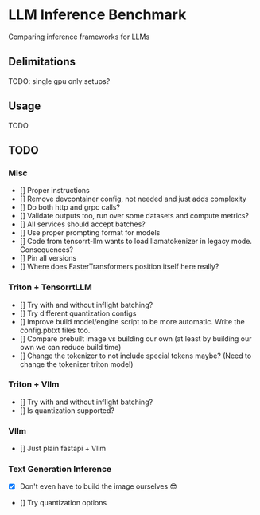 # LLM Inference Benchmark
Comparing inference frameworks for LLMs

## Delimitations
TODO: single gpu only setups?

## Usage
TODO

## TODO

### Misc
- [] Proper instructions
- [] Remove devcontainer config, not needed and just adds complexity
- [] Do both http and grpc calls?
- [] Validate outputs too, run over some datasets and compute metrics?
- [] All services should accept batches?
- [] Use proper prompting format for models
- [] Code from tensorrt-llm wants to load llamatokenizer in legacy mode. Consequences?
- [] Pin all versions
- [] Where does FasterTransformers position itself here really?

### Triton + TensorrtLLM
- [] Try with and without inflight batching?
- [] Try different quantization configs
- [] Improve build model/engine script to be more automatic. Write the config.pbtxt files too.
- [] Compare prebuilt image vs building our own (at least by building our own we can reduce build time)
- [] Change the tokenizer to not include special tokens maybe? (Need to change the tokenizer triton model)

### Triton + Vllm
- [] Try with and without inflight batching?
- [] Is quantization supported?

### Vllm
- [] Just plain fastapi + Vllm

### Text Generation Inference
- [x] Don't even have to build the image ourselves :sunglasses:
- [] Try quantization options
